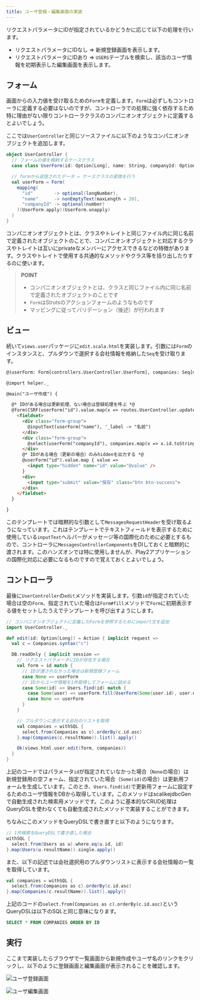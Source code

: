 ```yaml
---
title: ユーザ登録・編集画面の実装
---
```


リクエストパラメータにIDが指定されているかどうかに応じて以下の処理を行います。

* リクエストパラメータにIDなし ⇒ 新規登録画面を表示します。
* リクエストパラメータにIDあり ⇒ `USERS`テーブルを検索し、該当のユーザ情報を初期表示した編集画面を表示します。

## フォーム

画面からの入力値を受け取るための`Form`を定義します。`Form`は必ずしもコントローラに定義する必要はないのですが、コントローラでの処理に強く依存するため特に理由がない限りコントローラクラスのコンパニオンオブジェクトに定義するとよいでしょう。

ここでは`UserController`と同じソースファイルに以下のようなコンパニオンオブジェクトを追加します。

```scala
object UserController {
  // フォームの値を格納するケースクラス
  case class UserForm(id: Option[Long], name: String, companyId: Option[Int])

  // formから送信されたデータ ⇔ ケースクラスの変換を行う
  val userForm = Form(
    mapping(
      "id"        -> optional(longNumber),
      "name"      -> nonEmptyText(maxLength = 20),
      "companyId" -> optional(number)
    )(UserForm.apply)(UserForm.unapply)
  )
}
```

コンパニオンオブジェクトとは、クラスやトレイトと同じファイル内に同じ名前で定義されたオブジェクトのことで、コンパニオンオブジェクトと対応するクラスやトレイトは互いにprivateなメンバーにアクセスできるなどの特徴があります。クラスやトレイトで使用する共通的なメソッドやクラス等を括り出したりするのに使います。

> **POINT**
>
> * コンパニオンオブジェクトとは、クラスと同じファイル内に同じ名前で定義されたオブジェクトのことです
> * `Form`はStrutsのアクションフォームのようなものです
> * マッピングに従ってバリデーション（後述）が行われます

## ビュー

続いて`views.user`パッケージに`edit.scala.html`を実装します。引数には`Form`のインスタンスと、プルダウンで選択する会社情報を格納した`Seq`を受け取ります。

```html
@(userForm: Form[controllers.UserController.UserForm], companies: Seq[models.Companies])(implicit request: MessagesRequestHeader)

@import helper._

@main("ユーザ作成") {

  @* IDがある場合は更新処理、ない場合は登録処理を呼ぶ *@
  @form(CSRF(userForm("id").value.map(x => routes.UserController.update).getOrElse(routes.UserController.create)), 'class -> "container", 'role -> "form") {
    <fieldset>
      <div class="form-group">
        @inputText(userForm("name"), '_label -> "名前")
      </div>
      <div class="form-group">
        @select(userForm("companyId"), companies.map(x => x.id.toString -> x.name).toSeq, '_label -> "会社", '_default -> "-- 会社名を選択してください --")
      </div>
      @* IDがある場合（更新の場合）のみhiddenを出力する *@
      @userForm("id").value.map { value =>
        <input type="hidden" name="id" value="@value" />
      }
      <div>
        <input type="submit" value="保存" class="btn btn-success">
      </div>
    </fieldset>
  }

}
```

このテンプレートでは暗黙的な引数として`MessagesRequestHeader`を受け取るようになっています。これはテンプレートでテキストフィールドを表示するために使用している`inputText`ヘルパーがメッセージ等の国際化のために必要とするもので、コントローラに`MessagesControllerComponents`をDIしておくと暗黙的に渡されます。このハンズオンでは特に使用しませんが、Play2アプリケーションの国際化対応に必要になるものですので覚えておくとよいでしょう。

## コントローラ

最後に`UserController`の`edit`メソッドを実装します。引数`id`が指定されていた場合は空の`Form`、指定されていた場合は`Form#fill`メソッドで`Form`に初期表示する値をセットしたうえでテンプレートを呼び出すようにします。

```scala
// コンパニオンオブジェクトに定義したFormを参照するためにimport文を追加
import UserController._

def edit(id: Option[Long]) = Action { implicit request =>
  val c = Companies.syntax("c")

  DB.readOnly { implicit session =>
    // リクエストパラメータにIDが存在する場合
    val form = id match {
      // IDが渡されなかった場合は新規登録フォーム
      case None => userForm
      // IDからユーザ情報を1件取得してフォームに詰める
      case Some(id) => Users.find(id) match {
        case Some(user) => userForm.fill(UserForm(Some(user.id), user.name, user.companyId))
        case None => userForm
      }
    }

    // プルダウンに表示する会社のリストを取得
    val companies = withSQL {
      select.from(Companies as c).orderBy(c.id.asc)
    }.map(Companies(c.resultName)).list().apply()

    Ok(views.html.user.edit(form, companies))
  }
}
```

上記のコードではパラメータ`id`が指定されていなかった場合（`None`の場合）は新規登録用の空フォーム、指定されていた場合（`Some(id)`の場合）は更新用フォームを生成しています。このとき、`Users.find(id)`で更新用フォームに設定するためのユーザ情報をDBから取得しています。このメソッドはscalikejdbcGenで自動生成された検索用メソッドです。このように基本的なCRUD処理はQueryDSLを使わなくても自動生成されたメソッドで実装することができます。

ちなみにこのメソッドをQueryDSLで書き直すと以下のようになります。

```scala
// 1件検索をQueryDSLで書き直した場合
withSQL {
  select.from(Users as u).where.eq(u.id, id)
}.map(Users(u.resultName)).single.apply()
```

また、以下の記述では会社選択用のプルダウンリストに表示する会社情報の一覧を取得しています。

```scala
val companies = withSQL {
  select.from(Companies as c).orderBy(c.id.asc)
}.map(Companies(c.resultName)).list().apply()
```

上記のコードの`select.from(Companies as c).orderBy(c.id.asc)`というQueryDSLは以下のSQLと同じ意味になります。

```sql
SELECT * FROM COMPANIES ORDER BY ID
```

## 実行

ここまで実装したらブラウザで一覧画面から新規作成やユーザ名のリンクをクリックし、以下のように登録画面と編集画面が表示されることを確認します。

![ユーザ登録画面](../images/play2.6-scalikejdbc3.2/register_form.png)

![ユーザ編集画面](../images/play2.6-scalikejdbc3.2/edit_form.png)
